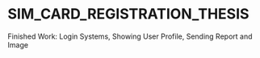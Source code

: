 # SIM_CARD_REGISTRATION_THESIS
Finished Work: Login Systems, Showing User Profile, Sending Report and Image
